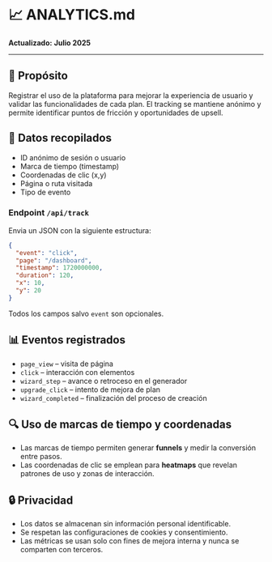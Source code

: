 # 📈 ANALYTICS.md

**Actualizado:** **Julio 2025**

---

## 🌟 Propósito

Registrar el uso de la plataforma para mejorar la experiencia de usuario y validar las funcionalidades de cada plan. El tracking se mantiene anónimo y permite identificar puntos de fricción y oportunidades de upsell.

## 📁 Datos recopilados

- ID anónimo de sesión o usuario
- Marca de tiempo (timestamp)
- Coordenadas de clic (x,y)
- Página o ruta visitada
- Tipo de evento

### Endpoint `/api/track`

Envia un JSON con la siguiente estructura:

```json
{
  "event": "click",
  "page": "/dashboard",
  "timestamp": 1720000000,
  "duration": 120,
  "x": 10,
  "y": 20
}
```

Todos los campos salvo `event` son opcionales.

## 📊 Eventos registrados

- `page_view` – visita de página
- `click` – interacción con elementos
- `wizard_step` – avance o retroceso en el generador
- `upgrade_click` – intento de mejora de plan
- `wizard_completed` – finalización del proceso de creación

## 🔍 Uso de marcas de tiempo y coordenadas

- Las marcas de tiempo permiten generar **funnels** y medir la conversión entre pasos.
- Las coordenadas de clic se emplean para **heatmaps** que revelan patrones de uso y zonas de interacción.

## 🔒 Privacidad

- Los datos se almacenan sin información personal identificable.
- Se respetan las configuraciones de cookies y consentimiento.
- Las métricas se usan solo con fines de mejora interna y nunca se comparten con terceros.

